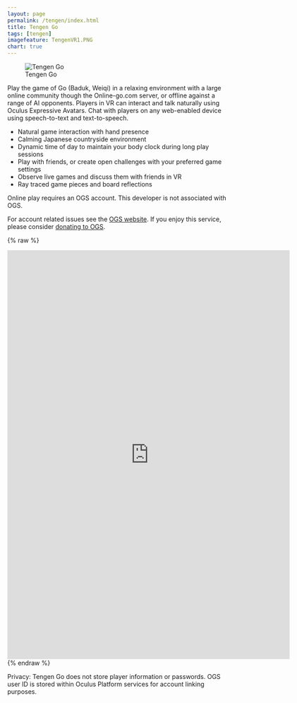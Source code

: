 ```yaml
---
layout: page
permalink: /tengen/index.html
title: Tengen Go
tags: [tengen]
imagefeature: TengenVR1.PNG
chart: true
---
```

<figure>
  <img src="{{ site.url }}/images/tengen/hero.PNG" alt="Tengen Go">
  <figcaption>Tengen Go</figcaption>
</figure>

Play the game of Go (Baduk, Weiqi) in a relaxing environment with a large online community though the Online-go.com server, or offline against a range of AI opponents. 
Players in VR can interact and talk naturally using Oculus Expressive Avatars. Chat with players on any web-enabled device using speech-to-text and text-to-speech.

 * Natural game interaction with hand presence
 * Calming Japanese countryside environment
 * Dynamic time of day to maintain your body clock during long play sessions
 * Play with friends, or create open challenges with your preferred game settings
 * Observe live games and discuss them with friends in VR
 * Ray traced game pieces and board reflections

Online play requires an OGS account. This developer is not associated with OGS.

For account related issues see the [OGS website](https://online-go.com). If you enjoy this service, please consider [donating to OGS](https://online-go.com/user/supporter).

{% raw %}
<iframe src="https://docs.google.com/forms/d/e/1FAIpQLScm0P-sPGxec_K-qJ7i25-l8hrlbJXfkldTrDzV0f21sAebiQ/viewform?embedded=true" width="640" height="926" frameborder="0" marginheight="0" marginwidth="0">Loading...</iframe>
{% endraw %}

Privacy:
Tengen Go does not store player information or passwords. OGS user ID is stored within Oculus Platform services for account linking purposes.
